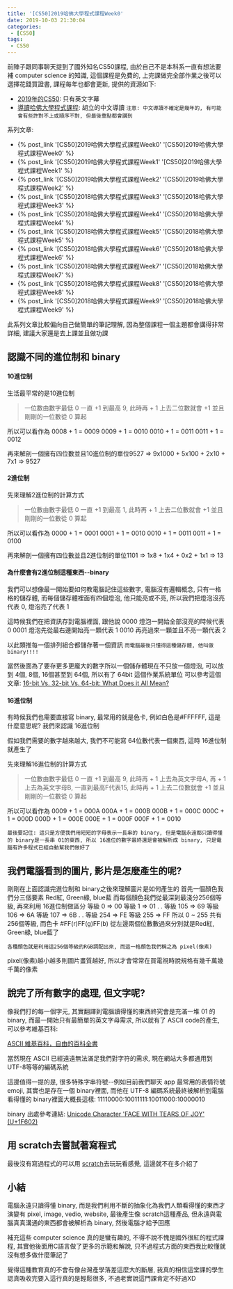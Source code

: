 ```yaml
---
title: '[CS50]2019哈佛大學程式課程Week0'
date: 2019-10-03 21:30:04
categories:
 - [CS50]
tags:
 - CS50
---
```

前陣子跟同事聊天提到了國外知名CS50課程, 由於自己不是本科系一直有想法要補 computer science 的知識, 這個課程是免費的, 上完課做完全部作業之後可以選擇花錢買證書, 課程每年也都會更新, 提供的資源如下:

- [2019年的CS50](https://sihhanwang.github.io/2019/04/09/hexo-tutorial/): 只有英文字幕
- [導讀哈佛大學程式課程](https://www.lidemy.com/courses/192307/lectures/3062865): 胡立的中文導讀
`注意: 中文導讀不確定是幾年的, 有可能會有些許對不上或順序不對, 但最後重點都會講到`

系列文章:
- {% post_link '[CS50]2019哈佛大學程式課程Week0' '[CS50]2019哈佛大學程式課程Week0' %}
- {% post_link '[CS50]2019哈佛大學程式課程Week1' '[CS50]2019哈佛大學程式課程Week1' %}
- {% post_link '[CS50]2019哈佛大學程式課程Week2' '[CS50]2019哈佛大學程式課程Week2' %}
- {% post_link '[CS50]2018哈佛大學程式課程Week3' '[CS50]2018哈佛大學程式課程Week3' %}
- {% post_link '[CS50]2018哈佛大學程式課程Week4' '[CS50]2018哈佛大學程式課程Week4' %}
- {% post_link '[CS50]2018哈佛大學程式課程Week5' '[CS50]2018哈佛大學程式課程Week5' %}
- {% post_link '[CS50]2018哈佛大學程式課程Week6' '[CS50]2018哈佛大學程式課程Week6' %}
- {% post_link '[CS50]2018哈佛大學程式課程Week7' '[CS50]2018哈佛大學程式課程Week7' %}
- {% post_link '[CS50]2018哈佛大學程式課程Week8' '[CS50]2018哈佛大學程式課程Week8' %}
- {% post_link '[CS50]2018哈佛大學程式課程Week9' '[CS50]2018哈佛大學程式課程Week9' %}

此系列文章比較偏向自己做簡單的筆記理解, 因為整個課程一個主題都會講得非常詳細, 建議大家還是去上課並且做功課

## 認識不同的進位制和 binary

#### 10進位制

生活最平常的是10進位制
> 一位數由數字最低 0 一直 +1 到最高 9, 此時再 + 1 上去二位數就會 +1 並且剛剛的一位數從 0 算起

所以可以看作為
0008 + 1 = 0009
0009 + 1 = 0010
0010 + 1 = 0011
0011 + 1 = 0012

再來解剖一個擁有四位數並且10進位制的單位9527
=> 9x1000 + 5x100 + 2x10 + 7x1
=> 9527

#### 2進位制

先來理解2進位制的計算方式
> 一位數由數字最低 0 一直 +1 到最高 1, 此時再 + 1 上去二位數就會 +1 並且剛剛的一位數從 0 算起

所以可以看作為
0000 + 1 = 0001
0001 + 1 = 0010
0010 + 1 = 0011
0011 + 1 = 0100

再來解剖一個擁有四位數並且2進位制的單位1101
=> 1x8 + 1x4 + 0x2 + 1x1
=> 13

#### 為什麼會有2進位制這種東西--binary

我們可以想像最一開始要如何教電腦記住這些數字, 電腦沒有邏輯概念, 只有一格格的儲存體, 而每個儲存體裡面有四個燈泡, 他只能亮或不亮, 所以我們把燈泡沒亮代表 0, 燈泡亮了代表 1

這時候我們在把資訊存到電腦裡面, 跟他說
0000 燈泡一開始全部沒亮的時候代表 0
0001 燈泡先從最右邊開始亮一顆代表 1
0010 再亮過來一顆並且不亮一顆代表 2

以此類推每一個排列組合都儲存著一個資訊
`而電腦最後只懂得這種儲存體, 他叫做 binary!!!!`

當然後面為了要存更多更龐大的數字所以一個儲存體現在不只放一個燈泡, 可以放到 4個, 8個, 16個甚至到 64個, 所以有了 64bit 這個作業系統單位
可以參考這個文章:
[16-bit Vs. 32-bit Vs. 64-bit: What Does it All Mean?](https://digital-photography-school.com/16-bit-vs-32-bit-vs-64-bit-what-does-it-all-mean/)

#### 16進位制

有時候我們也需要直接寫 binary, 最常用的就是色卡, 例如白色是#FFFFFF, 這是什麼意思呢?
我們來認識 16進位制

假如我們需要的數字越來越大, 我們不可能寫 64位數代表一個東西, 這時 16進位制就產生了

先來理解16進位制的計算方式
> 一位數由數字最低 0 一直 +1 到最高 9, 此時再 + 1 上去為英文字母A, 再 + 1 上去為英文字母B, 一直到最高F代表15, 此時再 + 1 上去二位數就會 +1 並且剛剛的一位數從 0 算起

所以可以看作為
0009 + 1 = 000A
000A + 1 = 000B
000B + 1 = 000C
000C + 1 = 000D
000D + 1 = 000E
000E + 1 = 000F
000F + 1 = 0010

`最後要記住: 這只是方便我們用短短的字母表示一長串的 binary, 但是電腦永遠都只讀得懂的 binary是一長串 01的東西, 所以 16進位的數字最終還是會被解析成 binary, 只是電腦有許多程式已經自動幫我們做好了`

## 我們電腦看到的圖片, 影片是怎麼產生的呢?

剛剛在上面認識完進位制和 binary之後來理解圖片是如何產生的
首先一個顏色我們分三個要素 Red紅, Green綠, blue藍
而每個顏色我們從最深到最淺分256個等級, 再來利用 16進位制做區分
等級 0 => 00
等級 1 => 01
      .
      .
等級 105 => 69
等級 106 => 6A
等級 107 => 6B
      .
      .
等級 254 => FE
等級 255 => FF
所以 0 ~ 255 共有256個等級, 而色卡
\#FF(r)FF(g)FF(b)
從左邊兩個位數數過來分別就是Red紅, Green綠, blue藍了

`各種顏色就是利用這256個等級的RGB調配出來, 而這一格顏色我們稱之為 pixel(像素)`

pixel(像素)越小越多則圖片畫質越好, 所以才會常常在買電視時說規格有幾千萬幾千萬的像素

## 說完了所有數字的處理, 但文字呢?
像我們打的每一個字元, 其實翻譯到電腦讀得懂的東西終究會是充滿一堆 01 的 binary, 而最一開始只有最簡單的英文字母需求, 所以就有了 ASCII code的產生, 可以參考維基百科:

[ASCII 維基百科，自由的百科全書](https://zh.wikipedia.org/wiki/ASCII)

當然現在 ASCII 已經遠遠無法滿足我們對字符的需求, 現在網站大多都通用到 UTF-8等等的編碼系統

這邊值得一提的是, 很多特殊字串符號--例如目前我們聊天 app 最常用的表情符號 emoji, 其實也是存在一個 binary裡面, 而他在 UTF-8 編碼系統最終被解析到電腦看得懂的 binary裡面大概長這樣:
11110000:10011111:10011000:10000010

binary 出處參考連結:
[Unicode Character 'FACE WITH TEARS OF JOY' (U+1F602)](https://www.fileformat.info/info/unicode/char/1f602/index.htm)

## 用 scratch去嘗試著寫程式

最後沒有寫過程式的可以用 [scratch](https://scratch.mit.edu)去玩玩看感覺, 這邊就不在多介紹了

## 小結

電腦永遠只讀得懂 binary, 而是我們利用不斷的抽象化為我們人類看得懂的東西才演變有 pixel, image, vedio, website, 最後產生像 scratch這種產品, 但永遠與電腦真真溝通的東西都會被解析為 binary, 然後電腦才給予回應

補充這些 computer science 真的是蠻有趣的, 不得不說不愧是國外很紅的程式課程, 其實他後面用C語言做了更多的示範和解說, 只不過程式方面的東西我比較懂就沒有想多做什麼筆記了

覺得這種教育真的不會有像台灣產學落差這麼大的斷層, 我真的相信這堂課的學生認真吸收完要入這行真的是輕鬆很多, 不過老實說這門課肯定不好過XD
